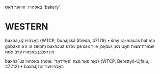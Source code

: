 באַקהויז
־הײַזער
דאָס
'bakery'

WESTERN
========

baxha˰uz̥ באַכהויז {WTCP, Dunajská Streda, 47179}
	•	šmýˑrə-macəs hɔt mə gəbaxn aˑx ɩn zelb͡m̩ baxhɔuz ɛˑrəv peˑsax שמורה־מצות האָט מען געבאַכן אויך אין זעלבן באַכהויז ערבֿ פּסח

baxhaˆuz באַכהויז {note: 'נאָר פֿאַר מצה 'פּאָדראַד} {WTCP, Berettyó-Újfalu, 47212}
	•	baxhajzər באַכהײַזער
